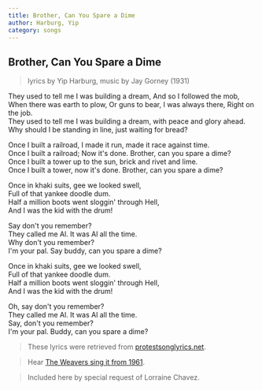 ```yaml
---
title: Brother, Can You Spare a Dime
author: Harburg, Yip
category: songs
---
```


## Brother, Can You Spare a Dime

>  lyrics by Yip Harburg, music by Jay Gorney (1931) 

They used to tell me I was building a dream, And so I followed the mob,  
When there was earth to plow, Or guns to bear, I was always there, Right on the job.  
They used to tell me I was building a dream, with peace and glory ahead.  
Why should I be standing in line, just waiting for bread?

Once I built a railroad, I made it run, made it race against time.  
Once I built a railroad; Now it's done. Brother, can you spare a dime?  
Once I built a tower up to the sun, brick and rivet and lime.  
Once I built a tower, now it's done. Brother, can you spare a dime?

Once in khaki suits, gee we looked swell,  
Full of that yankee doodle dum.  
Half a million boots went sloggin' through Hell,  
And I was the kid with the drum!  

Say don't you remember?  
They called me Al. It was Al all the time.  
Why don't you remember?  
I'm your pal. Say buddy, can you spare a dime?

Once in khaki suits, gee we looked swell,  
Full of that yankee doodle dum.  
Half a million boots went sloggin' through Hell,  
And I was the kid with the drum!

Oh, say don't you remember?  
They called me Al. It was Al all the time.  
Say, don't you remember?  
I'm your pal. Buddy, can you spare a dime?

> These lyrics were retrieved from [protestsonglyrics.net](protestsonglyrics.net).

> Hear [The Weavers sing it from 1961](https://www.youtube.com/watch?v=xHD28SsJfXk).

> Included here by special request of Lorraine Chavez.

